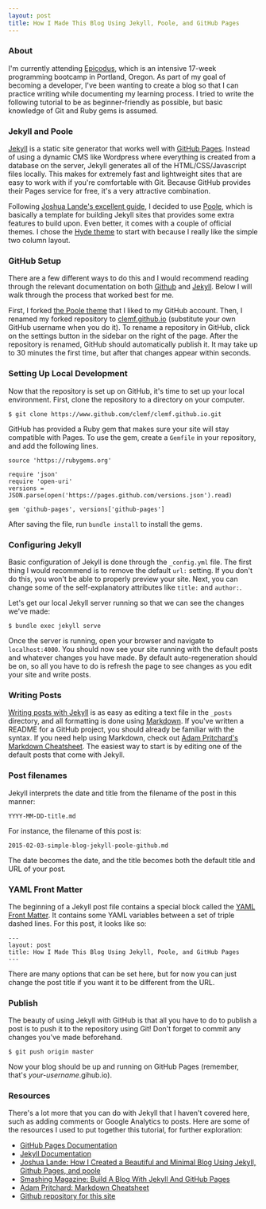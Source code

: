 ```yaml
---
layout: post
title: How I Made This Blog Using Jekyll, Poole, and GitHub Pages
---
```


### About

I'm currently attending [Epicodus](http://www.epicodus.com/), which is an intensive 17-week programming bootcamp in Portland, Oregon. As part of my goal of becoming a developer, I've been wanting to create a blog so that I can practice writing while documenting my learning process. I tried to write the following tutorial to be as beginner-friendly as possible, but basic knowledge of Git and Ruby gems is assumed.

### Jekyll and Poole

[Jekyll](http://jekyllrb.com/) is a static site generator that works well with [GitHub Pages](http://pages.github.com). Instead of using a dynamic CMS like Wordpress where everything is created from a database on the server, Jekyll generates all of the HTML/CSS/Javascript files locally. This makes for extremely fast and lightweight sites that are easy to work with if you're comfortable with Git. Because GitHub provides their Pages service for free, it's a very attractive combination.

Following [Joshua Lande's excellent guide](http://joshualande.com/jekyll-github-pages-poole/), I decided to use [Poole](https://getpoole.com/), which is basically a template for building Jekyll sites that provides some extra features to build upon. Even better, it comes with a couple of official themes. I chose the [Hyde theme](http://hyde.getpoole.com/) to start with because I really like the simple two column layout.

### GitHub Setup

There are a few different ways to do this and I would recommend reading through the relevant documentation on both [Github](https://help.github.com/articles/using-jekyll-with-pages/) and [Jekyll](http://jekyllrb.com/docs/github-pages/). Below I will walk through the process that worked best for me.

First, I forked [the Poole theme](https://github.com/poole/hyde) that I liked to my GitHub account. Then, I renamed my forked repository to [clemf.github.io](http://www.github.com/clemf/clemf.github.io) (substitute your own GitHub username when you do it). To rename a repository in GitHub, click on the settings button in the sidebar on the right of the page. After the repository is renamed, GitHub should automatically publish it. It may take up to 30 minutes the first time, but after that changes appear within seconds.

### Setting Up Local Development

Now that the repository is set up on GitHub, it's time to set up your local environment. First, clone the repository to a directory on your computer.

```
$ git clone https://www.github.com/clemf/clemf.github.io.git
```

GitHub has provided a Ruby gem that makes sure your site will stay compatible with Pages. To use the gem, create a `Gemfile` in your repository, and add the following lines.

```
source 'https://rubygems.org'

require 'json'
require 'open-uri'
versions = JSON.parse(open('https://pages.github.com/versions.json').read)

gem 'github-pages', versions['github-pages']
```
After saving the file, run `bundle install` to install the gems.

### Configuring Jekyll

Basic configuration of Jekyll is done through the `_config.yml` file. The first thing I would recommend is to remove the default `url:` setting. If you don't do this, you won't be able to properly preview your site. Next, you can change some of the self-explanatory attributes like `title:` and `author:`.

Let's get our local Jekyll server running so that we can see the changes we've made:

```
$ bundle exec jekyll serve
```

Once the server is running, open your browser and navigate to `localhost:4000`. You should now see your site running with the default posts and whatever changes you have made. By default auto-regeneration should be on, so all you have to do is refresh the page to see changes as you edit your site and write posts.

### Writing Posts

[Writing posts with Jekyll](http://jekyllrb.com/docs/posts/) is as easy as editing a text file in the `_posts` directory, and all formatting is done using [Markdown](http://en.wikipedia.org/wiki/Markdown). If you've written a README for a GitHub project, you should already be familiar with the syntax. If you need help using Markdown, check out [Adam Pritchard's Markdown Cheatsheet](https://github.com/adam-p/markdown-here/wiki/Markdown-Cheatsheet). The easiest way to start is by editing one of the default posts that come with Jekyll.

### Post filenames

Jekyll interprets the date and title from the filename of the post in this manner:

```
YYYY-MM-DD-title.md
```

For instance, the filename of this post is:

```
2015-02-03-simple-blog-jekyll-poole-github.md
```

The date becomes the date, and the title becomes both the default title and URL of your post.

### YAML Front Matter

The beginning of a Jekyll post file contains a special block called the [YAML Front Matter](http://jekyllrb.com/docs/frontmatter/). It contains some YAML variables between a set of triple dashed lines. For this post, it looks like so:

```
---
layout: post
title: How I Made This Blog Using Jekyll, Poole, and GitHub Pages
---
```

There are many options that can be set here, but for now you can just change the post title if you want it to be different from the URL.

### Publish

The beauty of using Jekyll with GitHub is that all you have to do to publish a post is to push it to the repository using Git! Don't forget to commit any changes you've made beforehand.

```
$ git push origin master
```

Now your blog should be up and running on GitHub Pages (remember, that's *your-username*.gihub.io).

### Resources

There's a lot more that you can do with Jekyll that I haven't covered here, such as adding comments or Google Analytics to posts. Here are some of the resources I used to put together this tutorial, for further exploration:

* [GitHub Pages Documentation](https://help.github.com/categories/github-pages-basics/)
* [Jekyll Documentation](http://jekyllrb.com/docs/home/)
* [Joshua Lande: How I Created a Beautiful and Minimal Blog Using Jekyll, Github Pages, and poole](http://joshualande.com/jekyll-github-pages-poole/)
* [Smashing Magazine: Build A Blog With Jekyll And GitHub Pages](http://www.smashingmagazine.com/2014/08/01/build-blog-jekyll-github-pages/)
* [Adam Pritchard: Markdown Cheatsheet](https://github.com/adam-p/markdown-here/wiki/Markdown-Cheatsheet)
* [Github repository for this site](https://www.github.com/clemf/clemf.github.io)
